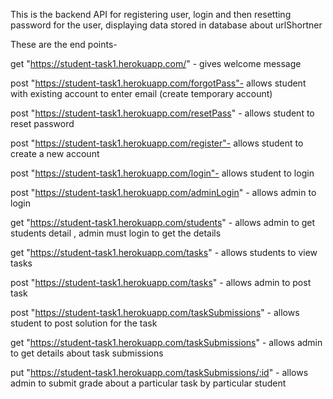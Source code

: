 This is the backend API for registering user, login and then resetting password for the user, displaying data stored in database about urlShortner

These are the end points-

get "https://student-task1.herokuapp.com/" - gives welcome message

post "https://student-task1.herokuapp.com/forgotPass"- allows student with existing account to enter email (create temporary account)

post "https://student-task1.herokuapp.com/resetPass" - allows student to reset password

post "https://student-task1.herokuapp.com/register"- allows student to create a new account

post "https://student-task1.herokuapp.com/login"- allows student to login

post "https://student-task1.herokuapp.com/adminLogin" - allows admin to login

get "https://student-task1.herokuapp.com/students" - allows admin to get students detail , admin must login to get the details

get "https://student-task1.herokuapp.com/tasks" - allows students to view tasks

post "https://student-task1.herokuapp.com/tasks" - allows admin to post task

post "https://student-task1.herokuapp.com/taskSubmissions" - allows student to post solution for the task

get "https://student-task1.herokuapp.com/taskSubmissions" - allows admin to get details about task submissions

put "https://student-task1.herokuapp.com/taskSubmissions/:id" - allows admin to submit grade about a particular task by particular student
